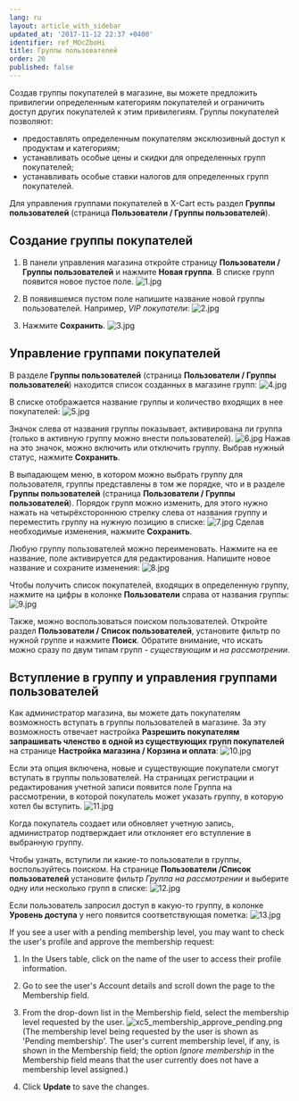 ```yaml
---
lang: ru
layout: article_with_sidebar
updated_at: '2017-11-12 22:37 +0400'
identifier: ref_MOcZboHi
title: Группы пользователей
order: 20
published: false
---
```

Создав группы покупателей в магазине, вы можете предложить привилегии определенным категориям покупателей и ограничить доступ других покупателей к этим привилегиям. Группы покупателей позволяют:

*   предоставлять определенным покупателям эксклюзивный доступ к продуктам и категориям;
*   устанавливать особые цены и скидки для определенных групп покупателей;
*   устанавливать особые ставки налогов для определенных групп покупателей.

Для управления группами покупателей в X-Cart есть раздел **Группы пользователей** (страница **Пользователи / Группы пользователей**). 

## Создание группы покупателей


1.  В панели управления магазина откройте страницу **Пользователи / Группы пользователей** и нажмите **Новая группа**. В списке групп появится новое пустое поле.
    ![1.jpg]({{site.baseurl}}/attachments/ref_MOcZboHi/1.jpg)

2.  В появившемся пустом поле напишите название новой группы пользователей. Например, _VIP покупатели_:
    ![2.jpg]({{site.baseurl}}/attachments/ref_MOcZboHi/2.jpg)

3.  Нажмите **Сохранить**.
    ![3.jpg]({{site.baseurl}}/attachments/ref_MOcZboHi/3.jpg)


## Управление группами покупателей

В разделе **Группы пользователей** (страница **Пользователи / Группы пользователей**) находится список созданных в магазине групп:
    ![4.jpg]({{site.baseurl}}/attachments/ref_MOcZboHi/4.jpg)
    
В списке отображается название группы и количество входящих в нее покупателей:
    ![5.jpg]({{site.baseurl}}/attachments/ref_MOcZboHi/5.jpg)

Значок слева от названия группы показывает, активирована ли группа (только в активную группу можно внести пользователей).
    ![6.jpg]({{site.baseurl}}/attachments/ref_MOcZboHi/6.jpg)
    Нажав на это значок, можно включить или отключить группу. Выбрав нужный статус, нажмите **Сохранить**.
    
В выпадающем меню, в котором можно выбрать группу для пользователя, группы представлены в том же порядке, что и в разделе **Группы пользователей** (страница **Пользователи / Группы пользователей**). Порядок групп можно изменить, для этого нужно нажать на четырёхстороннюю стрелку слева от названия группу и переместить группу на нужную позицию в списке:
    ![7.jpg]({{site.baseurl}}/attachments/ref_MOcZboHi/7.jpg)
    Сделав необходимые изменения, нажмите **Сохранить**.
    
Любую группу пользователей можно переименовать. Нажмите на ее название, поле активируется для редактирования. Напишите новое название и сохраните изменения:
    ![8.jpg]({{site.baseurl}}/attachments/ref_MOcZboHi/8.jpg)
    
Чтобы получить список покупателей, входящих в определенную группу, нажмите на цифры в колонке **Пользователи** справа от названия группы:
    ![9.jpg]({{site.baseurl}}/attachments/ref_MOcZboHi/9.jpg)
    
Также, можно воспользоваться поиском пользователей. Откройте раздел **Пользователи / Список пользователей**, установите фильтр по нужной группе и нажмите **Поиск**. Обратите внимание, что искать можно сразу по двум типам групп - _существующим_ и _на рассмотрении_.

## Вступление в группу и управления группами пользователей
Как администратор магазина, вы можете дать покупателям возможность вступать в группы пользователей в магазине. За эту возможность отвечает настройка **Разрешить покупателям запрашивать членство в одной из существующих групп покупателей** на странице **Настройка магазина / Корзина и оплата**:
    ![10.jpg]({{site.baseurl}}/attachments/ref_MOcZboHi/10.jpg)

Если эта опция включена, новые и существующие покупатели смогут вступать в группы пользователей. На страницах регистрации и редактирования учетной записи появится поле Группа на рассмотрении, в которой покупатель может указать группу, в которую хотел бы вступить. 
    ![11.jpg]({{site.baseurl}}/attachments/ref_MOcZboHi/11.jpg)

Когда покупатель создает или обновляет учетную запись, администратор подтверждает или отклоняет его вступление в выбранную группу.

Чтобы узнать, вступили ли какие-то пользователи в группы, воспользуйтесь поиском. На странице **Пользователи /Список пользователей** установите фильтр _Группа на рассмотрении_ и выберите одну или несколько групп в списке:
    ![12.jpg]({{site.baseurl}}/attachments/ref_MOcZboHi/12.jpg)
    
Если пользователь запросил доступ в какую-то группу, в колонке **Уровень доступа** у него появится соответствующая пометка:
    ![13.jpg]({{site.baseurl}}/attachments/ref_MOcZboHi/13.jpg)

If you see a user with a pending membership level, you may want to check the user's profile and approve the membership request: 

   1.  In the Users table, click on the name of the user to access their profile information.
    
   2.  Go to see the user's Account details and scroll down the page to the Membership field.
    
   3.  From the drop-down list in the Membership field, select the membership level requested by the user.
        ![xc5_membership_approve_pending.png]({{site.baseurl}}/attachments/ref_RXsgxNSm/xc5_membership_approve_pending.png)
        (The membership level being requested by the user is shown as 'Pending membership'. The user's current membership level, if any, is shown in the Membership field; the option _Ignore membership_ in the Membership field means that the user currently does not have a membership level assigned.)
   
   4.  Click **Update** to save the changes.

